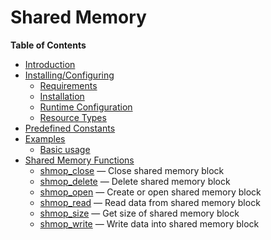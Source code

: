 Shared Memory
=============

**Table of Contents**

-   [Introduction](/intro/shmop.html)
-   [Installing/Configuring](/shmop/setup.html)
    -   [Requirements](/shmop/setup.html#Requirements)
    -   [Installation](/shmop/setup.html#Installation)
    -   [Runtime
        Configuration](/shmop/setup.html#Runtime%20Configuration)
    -   [Resource Types](/shmop/setup.html#Resource%20Types)
-   [Predefined Constants](/shmop/constants.html)
-   [Examples](/shmop/examples.html)
    -   [Basic usage](/shmop/examples.html#Basic%20usage)
-   [Shared Memory Functions](/ref/shmop.html)
    -   [shmop\_close](/ref/shmop.html#shmop_close) — Close shared
        memory block
    -   [shmop\_delete](/ref/shmop.html#shmop_delete) — Delete shared
        memory block
    -   [shmop\_open](/ref/shmop.html#shmop_open) — Create or open
        shared memory block
    -   [shmop\_read](/ref/shmop.html#shmop_read) — Read data from
        shared memory block
    -   [shmop\_size](/ref/shmop.html#shmop_size) — Get size of shared
        memory block
    -   [shmop\_write](/ref/shmop.html#shmop_write) — Write data into
        shared memory block

